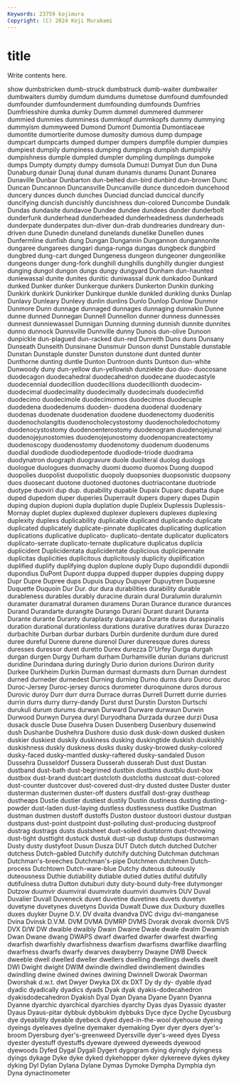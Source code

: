 ```yaml
---
Keywords: 23759 kojimura
Copyright: (C) 2024 Koji Murakami
---
```


# title

Write contents here.



show dumbstricken dumb-struck dumbstruck dumb-waiter dumbwaiter
dumbwaiters dumby dumdum dumdums dumetose dumfound dumfounded dumfounder dumfounderment dumfounding
dumfounds Dumfries Dumfriesshire dumka dumky Dumm dummel dummered dummerer dummied
dummies dumminess dummkopf dummkopfs dummy dummying dummyism dummyweed Dumond Dumont
Dumontia Dumontiaceae dumontite dumortierite dumose dumosity dumous dump dumpage dumpcart
dumpcarts dumped dumper dumpers dumpfile dumpier dumpies dumpiest dumpily dumpiness
dumping dumpings dumpish dumpishly dumpishness dumple dumpled dumpler dumpling dumplings
dumpoke dumps Dumpty dumpty dumpy dumsola Dumuzi Dumyat Dun dun
Duna Dunaburg dunair Dunaj dunal dunam dunamis dunams Dunant Dunarea
Dunaville Dunbar Dunbarton dun-belted dun-bird dunbird dun-brown Dunc Duncan Duncannon
Duncansville Duncanville dunce duncedom duncehood duncery dunces dunch dunches Dunciad
dunciad duncical duncify duncifying duncish duncishly duncishness dun-colored Duncombe Dundalk
Dundas dundasite dundavoe Dundee dundee dundees dunder dunderbolt dunderfunk dunderhead
dunderheaded dunderheadedness dunderheads dunderpate dunderpates dun-diver dun-drab dundrearies dundreary dun-driven
dune Dunedin duneland dunelands dunelike Dunellen dunes Dunfermline dunfish dung
Dungan Dungannin Dungannon dungannonite dungaree dungarees dungari dunga-runga dungas dungbeck
dungbird dungbred dung-cart dunged Dungeness dungeon dungeoner dungeonlike dungeons dunger
dung-fork dunghill dunghills dunghilly dungier dungiest dunging dungol dungon dungs
dungy dungyard Dunham dun-haunted duniewassal dunite dunites dunitic duniwassal dunk
dunkadoo Dunkard dunked Dunker dunker Dunkerque dunkers Dunkerton Dunkin dunking
Dunkirk dunkirk Dunkirker Dunkirque dunkle dunkled dunkling dunks Dunlap Dunlavy
Dunleary Dunlevy dunlin dunlins Dunlo Dunlop Dunlow Dunmor Dunmore Dunn
dunnage dunnaged dunnages dunnaging dunnakin Dunne dunne dunned Dunnegan Dunnell
Dunnellon dunner dunness dunnesses dunnest dunniewassel Dunnigan Dunning dunning dunnish
dunnite dunnites dunno dunnock Dunnsville Dunnville dunny Dunois dun-olive Dunoon
dunpickle dun-plagued dun-racked dun-red Dunreith Duns duns Dunsany Dunseath Dunseith
Dunsinane Dunsmuir Dunson dunst Dunstable dunstable Dunstan Dunstaple dunster Dunston
dunstone dunt dunted dunter Dunthorne dunting duntle Dunton Duntroon dunts
Duntson dun-white Dunwoody duny dun-yellow dun-yellowish dunziekte duo duo- duocosane
duodecagon duodecahedral duodecahedron duodecane duodecastyle duodecennial duodecillion duodecillions duodecillionth duodecim-
duodecimal duodecimality duodecimally duodecimals duodecimfid duodecimo duodecimole duodecimomos duodecimos duodecuple
duodedena duodedenums duoden- duodena duodenal duodenary duodenas duodenate duodenation duodene
duodenectomy duodenitis duodenocholangitis duodenocholecystostomy duodenocholedochotomy duodenocystostomy duodenoenterostomy duodenogram duodenojejunal duodenojejunostomies
duodenojejunostomy duodenopancreatectomy duodenoscopy duodenostomy duodenotomy duodenum duodenums duodial duodiode duodiodepentode
duodiode-triode duodrama duodynatron duograph duogravure duole duoliteral duolog duologs duologue
duologues duomachy duomi duomo duomos Duong duopod duopolies duopolist duopolistic
duopoly duopsonies duopsonistic duopsony duos duosecant duotone duotoned duotones duotriacontane
duotriode duotype duoviri dup dup. dupability dupable Dupaix Duparc dupatta
dupe duped dupedom duper duperies Duperrault dupers dupery dupes Dupin
duping dupion dupioni dupla duplation duple Dupleix Duplessis Duplessis-Mornay duplet
duplex duplexed duplexer duplexers duplexes duplexing duplexity duplexs duplicability duplicable
duplicand duplicando duplicate duplicated duplicately duplicate-pinnate duplicates duplicating duplication duplications
duplicative duplicato- duplicato-dentate duplicator duplicators duplicato-serrate duplicato-ternate duplicature duplicatus duplicia
duplicident Duplicidentata duplicidentate duplicious duplicipennate duplicitas duplicities duplicitous duplicitously duplicity
duplification duplified duplify duplifying duplon duplone duply Dupo dupondidii dupondii
dupondius DuPont Dupont duppa dupped dupper duppies dupping duppy Dupr
Dupre Dupree dups Dupuis Dupuy Dupuyer Dupuytren Duquesne Duquette Duquoin
Dur Dur. dur dura durabilities durability durable durableness durables durably
duracine durain dural Duralumin duralumin duramater duramatral duramen duramens Duran
Durance durance durances Durand Durandarte durangite Durango Durani Durant durant
Duranta Durante durante Duranty duraplasty duraquara Durarte duras duraspinalis duration
durational durationless durations durative duratives durax Durazzo durbachite Durban durbar
durbars Durbin durdenite durdum dure dured duree dureful Durene durene
durenol Durer dureresque dures duress duresses duressor duret duretto Durex
durezza D'Urfey Durga durgah durgan durgen Durgy Durham durham Durhamville
durian durians duricrust duridine Durindana during duringly Durio durion durions
Duriron durity Durkee Durkheim Durkin Durman durmast durmasts durn Durnan
durndest durned durneder durnedest Durning durning Durno durns duro Duroc
duroc Duroc-Jersey Duroc-jersey durocs durometer duroquinone duros durous Durovic duroy
Durr durr durra Durrace durras Durrell Durrett durrie durries durrin
durrs durry durry-dandy Durst durst Durstin Durston Durtschi durukuli durum
durums durwan Durward Durware durwaun Durwin Durwood Durwyn Duryea duryl
Duryodhana Durzada durzee durzi Dusa dusack duscle Duse Dusehra Dusen
Dusenberg Dusenbury dusenwind dush Dushanbe Dushehra Dushore dusio dusk dusk-down
dusked dusken duskier duskiest duskily duskiness dusking duskingtide duskish duskishly
duskishness duskly duskness dusks dusky dusky-browed dusky-colored dusky-faced dusky-mantled dusky-raftered
dusky-sandaled Duson Dussehra Dusseldorf Dussera Dusserah dusserah Dust dust Dustan
dustband dust-bath dust-begrimed dustbin dustbins dustblu dust-box dustbox dust-brand dustcart
dustcloth dustcloths dustcoat dust-colored dust-counter dustcover dust-covered dust-dry dusted dustee
Duster duster dusterman dustermen duster-off dusters dustfall dust-gray dustheap dustheaps
Dustie dustier dustiest dustily Dustin dustiness dusting dusting-powder dust-laden dust-laying
dustless dustlessness dustlike Dustman dustman dustmen dustoff dustoffs Duston dustoor
dustoori dustour dustpan dustpans dust-point dustpoint dust-polluting dust-producing dustproof dustrag
dustrags dusts dustsheet dust-soiled duststorm dust-throwing dust-tight dusttight dustuck dustuk
dust-up dustup dustups dustwoman Dusty dusty dustyfoot Dusun Dusza DUT
Dutch dutch dutched Dutcher dutchess Dutch-gabled Dutchify dutchify dutching Dutchman
dutchman Dutchman's-breeches Dutchman's-pipe Dutchmen dutchmen Dutch-process Dutchtown Dutch-ware-blue Dutchy duteous
duteously duteousness Duthie dutiability dutiable dutied duties dutiful dutifully dutifulness
dutra Dutton dutuburi duty duty-bound duty-free dutymonger Dutzow duumvir duumviral
duumvirate duumviri duumvirs DUV Duval Duvalier Duvall Duveneck duvet duvetine
duvetines duvets duvetyn duvetyne duvetynes duvetyns Duvida Duwalt Duwe dux
Duxbury duxelles duxes duyker Duyne D.V. DV dvaita dvandva DVC
dvigu dvi-manganese Dvina Dvinsk D.V.M. DVM DVMA DVMRP DVMS Dvorak
dvorak dvornik DVS DVX D/W DW dwaible dwaibly Dwain Dwaine
Dwale dwale dwalm Dwamish Dwan Dwane dwang DWAPS dwarf dwarfed
dwarfer dwarfest dwarfing dwarfish dwarfishly dwarfishness dwarfism dwarfisms dwarflike dwarfling
dwarfness dwarfs dwarfy dwarves dwayberry Dwayne DWB Dweck dweeble dwell
dwelled dweller dwellers dwelling dwellings dwells dwelt DWI Dwight dwight
DWIM dwindle dwindled dwindlement dwindles dwindling dwine dwined dwines dwining
Dwinnell Dworak Dworman Dworshak d.w.t. dwt Dwyer Dwyka DX dx
DXT Dy dy dy- dyable dyad dyadic dyadically dyadics dyads
Dyak dyak dyakis-dodecahedron dyakisdodecahedron Dyakish Dyal Dyan Dyana Dyane Dyann
Dyanna Dyanne dyarchic dyarchical dyarchies dyarchy Dyas dyas Dyassic dyaster
Dyaus Dyaus-pitar dybbuk dybbukim dybbuks Dyce dyce Dyche Dycusburg dye
dyeability dyeable dyebeck dyed dyed-in-the-wool dyehouse dyeing dyeings dyeleaves dyeline
dyemaker dyemaking Dyer dyer dyers dyer's-broom Dyersburg dyer's-greenweed Dyersville dyer's-weed
dyes Dyess dyester dyestuff dyestuffs dyeware dyeweed dyeweeds dyewood dyewoods
Dyfed Dygal Dygall Dygert dygogram dying dyingly dyingness dyings dykage
Dyke dyke dyked dykehopper dyker dykereeve dykes dykey dyking Dyl
Dylan Dylana Dylane Dymas Dymoke Dympha Dymphia dyn Dyna dynactinometer
